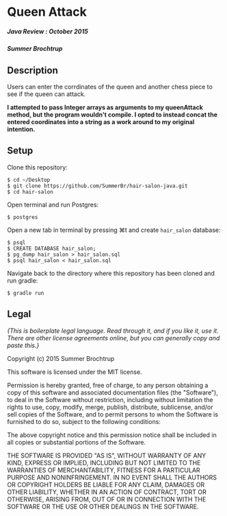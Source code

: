 # Queen Attack

##### Java Review : October 2015

##### Summer Brochtrup

## Description
Users can enter the corrdinates of the queen and another chess piece to see if the queen can attack. 

**I attempted to pass Integer arrays as arguments to my queenAttack method, but the program wouldn't compile. I opted to instead concat the entered coordinates into a string as a work around to my original intention.**

## Setup

Clone this repository:
```
$ cd ~/Desktop
$ git clone https://github.com/SummerBr/hair-salon-java.git
$ cd hair-salon
```

Open terminal and run Postgres:
```
$ postgres
```

Open a new tab in terminal by pressing ⌘t and create `hair_salon` database:
```
$ psql
$ CREATE DATABASE hair_salon;
$ pg_dump hair_salon > hair_salon.sql
$ psql hair_salon < hair_salon.sql
```

Navigate back to the directory where this repository has been cloned and run gradle:
```
$ gradle run
```

## Legal

*{This is boilerplate legal language. Read through it, and if you like it, use it. There are other license agreements online, but you can generally copy and paste this.}*

Copyright (c) 2015 Summer Brochtrup

This software is licensed under the MIT license.

Permission is hereby granted, free of charge, to any person obtaining a copy
of this software and associated documentation files (the "Software"), to deal
in the Software without restriction, including without limitation the rights
to use, copy, modify, merge, publish, distribute, sublicense, and/or sell
copies of the Software, and to permit persons to whom the Software is
furnished to do so, subject to the following conditions:

The above copyright notice and this permission notice shall be included in
all copies or substantial portions of the Software.

THE SOFTWARE IS PROVIDED "AS IS", WITHOUT WARRANTY OF ANY KIND, EXPRESS OR
IMPLIED, INCLUDING BUT NOT LIMITED TO THE WARRANTIES OF MERCHANTABILITY,
FITNESS FOR A PARTICULAR PURPOSE AND NONINFRINGEMENT. IN NO EVENT SHALL THE
AUTHORS OR COPYRIGHT HOLDERS BE LIABLE FOR ANY CLAIM, DAMAGES OR OTHER
LIABILITY, WHETHER IN AN ACTION OF CONTRACT, TORT OR OTHERWISE, ARISING FROM,
OUT OF OR IN CONNECTION WITH THE SOFTWARE OR THE USE OR OTHER DEALINGS IN
THE SOFTWARE.